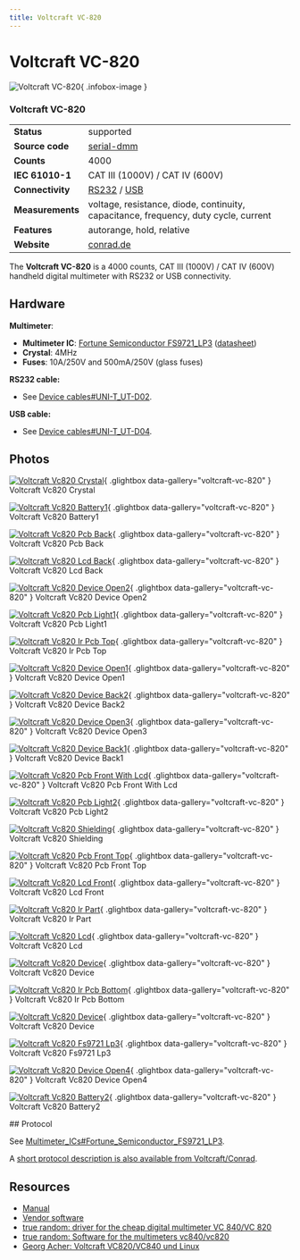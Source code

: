 ```yaml
---
title: Voltcraft VC-820
---
```


# Voltcraft VC-820

<div class="infobox" markdown>

![Voltcraft VC-820](./img/Voltcraft_vc820_crystal.jpg){ .infobox-image }

### Voltcraft VC-820

| | |
|---|---|
| **Status** | supported |
| **Source code** | [serial-dmm](https://github.com/OpenTraceLab/OpenTraceCapture/tree/main/src/hardware/serial-dmm) |
| **Counts** | 4000 |
| **IEC 61010-1** | CAT III (1000V) / CAT IV (600V) |
| **Connectivity** | [RS232](https://sigrok.org/wiki/Device_cables#UNI-T_UT-D02) / [USB](https://sigrok.org/wiki/Device_cables#UNI-T_UT-D04) |
| **Measurements** | voltage, resistance, diode, continuity, capacitance, frequency, duty cycle, current |
| **Features** | autorange, hold, relative |
| **Website** | [conrad.de](http://www.conrad.de/ce/de/product/123294/VOLTCRAFT-VC820-DMM/SHOP_AREA_17622&amp;promotionareaSearchDetail=005) |

</div>

The **Voltcraft VC-820** is a 4000 counts, CAT III (1000V) / CAT IV (600V) handheld digital multimeter with RS232 or USB connectivity.

## Hardware

**Multimeter**:

- **Multimeter IC**: [Fortune Semiconductor FS9721_LP3](http://www.ic-fortune.com/eng/new_product3_3.asp) ([datasheet](http://www.ic-fortune.com/upload/Download/FS9721_LP3-DS-20_EN.pdf))
- **Crystal**: 4MHz
- **Fuses**: 10A/250V and 500mA/250V (glass fuses)

**RS232 cable:**

- See [Device cables#UNI-T_UT-D02](https://sigrok.org/wiki/Device_cables#UNI-T_UT-D02).

**USB cable:**

- See [Device cables#UNI-T_UT-D04](https://sigrok.org/wiki/Device_cables#UNI-T_UT-D04).

## Photos

<div class="photo-grid" markdown>

[![Voltcraft Vc820 Crystal](./img/Voltcraft_vc820_crystal.jpg)](./img/Voltcraft_vc820_crystal.jpg "Voltcraft Vc820 Crystal"){ .glightbox data-gallery="voltcraft-vc-820" }
<span class="caption">Voltcraft Vc820 Crystal</span>

[![Voltcraft Vc820 Battery1](./img/Voltcraft_vc820_battery1.jpg)](./img/Voltcraft_vc820_battery1.jpg "Voltcraft Vc820 Battery1"){ .glightbox data-gallery="voltcraft-vc-820" }
<span class="caption">Voltcraft Vc820 Battery1</span>

[![Voltcraft Vc820 Pcb Back](./img/Voltcraft_vc820_pcb_back.jpg)](./img/Voltcraft_vc820_pcb_back.jpg "Voltcraft Vc820 Pcb Back"){ .glightbox data-gallery="voltcraft-vc-820" }
<span class="caption">Voltcraft Vc820 Pcb Back</span>

[![Voltcraft Vc820 Lcd Back](./img/Voltcraft_vc820_lcd_back.jpg)](./img/Voltcraft_vc820_lcd_back.jpg "Voltcraft Vc820 Lcd Back"){ .glightbox data-gallery="voltcraft-vc-820" }
<span class="caption">Voltcraft Vc820 Lcd Back</span>

[![Voltcraft Vc820 Device Open2](./img/Voltcraft_vc820_device_open2.jpg)](./img/Voltcraft_vc820_device_open2.jpg "Voltcraft Vc820 Device Open2"){ .glightbox data-gallery="voltcraft-vc-820" }
<span class="caption">Voltcraft Vc820 Device Open2</span>

[![Voltcraft Vc820 Pcb Light1](./img/Voltcraft_vc820_pcb_light1.jpg)](./img/Voltcraft_vc820_pcb_light1.jpg "Voltcraft Vc820 Pcb Light1"){ .glightbox data-gallery="voltcraft-vc-820" }
<span class="caption">Voltcraft Vc820 Pcb Light1</span>

[![Voltcraft Vc820 Ir Pcb Top](./img/Voltcraft_vc820_ir_pcb_top.jpg)](./img/Voltcraft_vc820_ir_pcb_top.jpg "Voltcraft Vc820 Ir Pcb Top"){ .glightbox data-gallery="voltcraft-vc-820" }
<span class="caption">Voltcraft Vc820 Ir Pcb Top</span>

[![Voltcraft Vc820 Device Open1](./img/Voltcraft_vc820_device_open1.jpg)](./img/Voltcraft_vc820_device_open1.jpg "Voltcraft Vc820 Device Open1"){ .glightbox data-gallery="voltcraft-vc-820" }
<span class="caption">Voltcraft Vc820 Device Open1</span>

[![Voltcraft Vc820 Device Back2](./img/Voltcraft_vc820_device_back2.jpg)](./img/Voltcraft_vc820_device_back2.jpg "Voltcraft Vc820 Device Back2"){ .glightbox data-gallery="voltcraft-vc-820" }
<span class="caption">Voltcraft Vc820 Device Back2</span>

[![Voltcraft Vc820 Device Open3](./img/Voltcraft_vc820_device_open3.jpg)](./img/Voltcraft_vc820_device_open3.jpg "Voltcraft Vc820 Device Open3"){ .glightbox data-gallery="voltcraft-vc-820" }
<span class="caption">Voltcraft Vc820 Device Open3</span>

[![Voltcraft Vc820 Device Back1](./img/Voltcraft_vc820_device_back1.jpg)](./img/Voltcraft_vc820_device_back1.jpg "Voltcraft Vc820 Device Back1"){ .glightbox data-gallery="voltcraft-vc-820" }
<span class="caption">Voltcraft Vc820 Device Back1</span>

[![Voltcraft Vc820 Pcb Front With Lcd](./img/Voltcraft_vc820_pcb_front_with_lcd.jpg)](./img/Voltcraft_vc820_pcb_front_with_lcd.jpg "Voltcraft Vc820 Pcb Front With Lcd"){ .glightbox data-gallery="voltcraft-vc-820" }
<span class="caption">Voltcraft Vc820 Pcb Front With Lcd</span>

[![Voltcraft Vc820 Pcb Light2](./img/Voltcraft_vc820_pcb_light2.jpg)](./img/Voltcraft_vc820_pcb_light2.jpg "Voltcraft Vc820 Pcb Light2"){ .glightbox data-gallery="voltcraft-vc-820" }
<span class="caption">Voltcraft Vc820 Pcb Light2</span>

[![Voltcraft Vc820 Shielding](./img/Voltcraft_vc820_shielding.jpg)](./img/Voltcraft_vc820_shielding.jpg "Voltcraft Vc820 Shielding"){ .glightbox data-gallery="voltcraft-vc-820" }
<span class="caption">Voltcraft Vc820 Shielding</span>

[![Voltcraft Vc820 Pcb Front Top](./img/Voltcraft_vc820_pcb_front_top.jpg)](./img/Voltcraft_vc820_pcb_front_top.jpg "Voltcraft Vc820 Pcb Front Top"){ .glightbox data-gallery="voltcraft-vc-820" }
<span class="caption">Voltcraft Vc820 Pcb Front Top</span>

[![Voltcraft Vc820 Lcd Front](./img/Voltcraft_vc820_lcd_front.jpg)](./img/Voltcraft_vc820_lcd_front.jpg "Voltcraft Vc820 Lcd Front"){ .glightbox data-gallery="voltcraft-vc-820" }
<span class="caption">Voltcraft Vc820 Lcd Front</span>

[![Voltcraft Vc820 Ir Part](./img/Voltcraft_vc820_ir_part.jpg)](./img/Voltcraft_vc820_ir_part.jpg "Voltcraft Vc820 Ir Part"){ .glightbox data-gallery="voltcraft-vc-820" }
<span class="caption">Voltcraft Vc820 Ir Part</span>

[![Voltcraft Vc820 Lcd](./img/Voltcraft_vc820_lcd.jpg)](./img/Voltcraft_vc820_lcd.jpg "Voltcraft Vc820 Lcd"){ .glightbox data-gallery="voltcraft-vc-820" }
<span class="caption">Voltcraft Vc820 Lcd</span>

[![Voltcraft Vc820 Device](./img/Voltcraft_vc820_device.jpg)](./img/Voltcraft_vc820_device.jpg "Voltcraft Vc820 Device"){ .glightbox data-gallery="voltcraft-vc-820" }
<span class="caption">Voltcraft Vc820 Device</span>

[![Voltcraft Vc820 Ir Pcb Bottom](./img/Voltcraft_vc820_ir_pcb_bottom.jpg)](./img/Voltcraft_vc820_ir_pcb_bottom.jpg "Voltcraft Vc820 Ir Pcb Bottom"){ .glightbox data-gallery="voltcraft-vc-820" }
<span class="caption">Voltcraft Vc820 Ir Pcb Bottom</span>

[![Voltcraft Vc820 Device](./img/Voltcraft_vc820_device.png)](./img/Voltcraft_vc820_device.png "Voltcraft Vc820 Device"){ .glightbox data-gallery="voltcraft-vc-820" }
<span class="caption">Voltcraft Vc820 Device</span>

[![Voltcraft Vc820 Fs9721 Lp3](./img/Voltcraft_vc820_fs9721_lp3.jpg)](./img/Voltcraft_vc820_fs9721_lp3.jpg "Voltcraft Vc820 Fs9721 Lp3"){ .glightbox data-gallery="voltcraft-vc-820" }
<span class="caption">Voltcraft Vc820 Fs9721 Lp3</span>

[![Voltcraft Vc820 Device Open4](./img/Voltcraft_vc820_device_open4.jpg)](./img/Voltcraft_vc820_device_open4.jpg "Voltcraft Vc820 Device Open4"){ .glightbox data-gallery="voltcraft-vc-820" }
<span class="caption">Voltcraft Vc820 Device Open4</span>

[![Voltcraft Vc820 Battery2](./img/Voltcraft_vc820_battery2.jpg)](./img/Voltcraft_vc820_battery2.jpg "Voltcraft Vc820 Battery2"){ .glightbox data-gallery="voltcraft-vc-820" }
<span class="caption">Voltcraft Vc820 Battery2</span>

</div>
## Protocol

See [Multimeter_ICs#Fortune_Semiconductor_FS9721_LP3](https://sigrok.org/wiki/Multimeter_ICs#Fortune_Semiconductor_FS9721_LP3).

A [short protocol description is also available from Voltcraft/Conrad](http://www.produktinfo.conrad.com/datenblaetter/100000-124999/123294-da-01-en-Schnittstellenprotokoll_VC820.pdf).

## Resources
- [Manual](http://www.produktinfo.conrad.com/datenblaetter/100000-124999/123294-an-01-ml-VOLTCRAFT_VC820_DMM_de_en_fr_nl.pdf)
- [Vendor software](http://www.produktinfo.conrad.com/datenblaetter/100000-124999/123294-up-01-en-Win7_32_64_Bit_VC820_DMM.zip)
- [true random: driver for the cheap digital multimeter VC 840/VC 820](http://www.true-random.com/driver-for-the-cheap-digital-multimeter-vc-840vc-820.html)
- [true random: Software for the multimeters vc840/vc820](http://true-random.com/homepage/projects/vc840/index.html)
- [Georg Acher: Voltcraft VC820/VC840 und Linux](http://www.lrr.in.tum.de/~acher/vc840/index.html)

